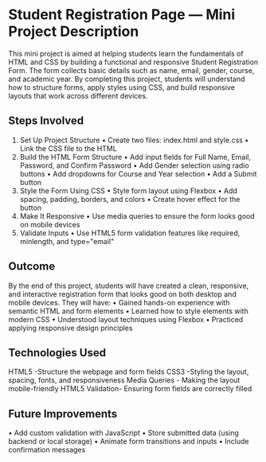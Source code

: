 # Student Registration Page — Mini Project Description

This mini project is aimed at helping students learn the fundamentals of HTML and CSS by building a functional and responsive Student Registration Form. The form collects basic details such as name, email, gender, course, and academic year.
By completing this project, students will understand how to structure forms, apply styles using CSS, and build responsive layouts that work across different devices.
## Steps Involved
1.	Set Up Project Structure
•	Create two files: index.html and style.css
•	Link the CSS file to the HTML
2.	Build the HTML Form Structure
•	Add input fields for Full Name, Email, Password, and Confirm Password
•	Add Gender selection using radio buttons
•	Add dropdowns for Course and Year selection
•	Add a Submit button
3.	Style the Form Using CSS
•	Style form layout using Flexbox
•	Add spacing, padding, borders, and colors
•	Create hover effect for the button
4.	Make It Responsive
•	Use media queries to ensure the form looks good on mobile devices
5.	Validate Inputs
•	Use HTML5 form validation features like required, minlength, and type="email"
## Outcome
By the end of this project, students will have created a clean, responsive, and interactive registration form that looks good on both desktop and mobile devices. They will have:
•	Gained hands-on experience with semantic HTML and form elements
•	Learned how to style elements with modern CSS
•	Understood layout techniques using Flexbox
•	Practiced applying responsive design principles
## Technologies Used 
HTML5 -Structure the webpage and form fields 
CSS3 -Styling the layout, spacing, fonts, and responsiveness 
Media Queries - Making the layout mobile-friendly 
HTML5 Validation-  Ensuring form fields are correctly filled 
## Future Improvements
•	Add custom validation with JavaScript
•	Store submitted data (using backend or local storage)
•	Animate form transitions and inputs
•	Include confirmation messages


